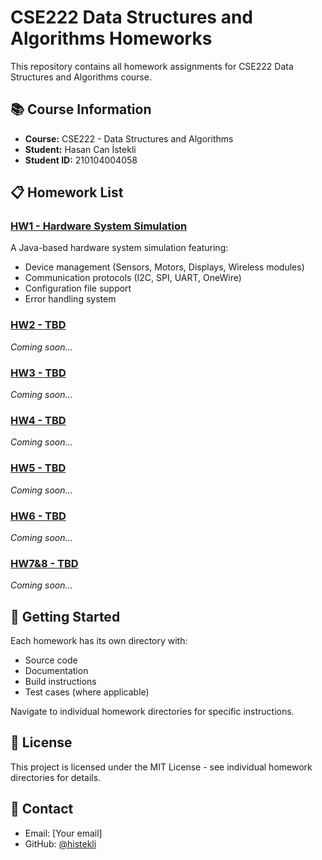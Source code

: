 # CSE222 Data Structures and Algorithms Homeworks

This repository contains all homework assignments for CSE222 Data Structures and Algorithms course.

## 📚 Course Information
- **Course:** CSE222 - Data Structures and Algorithms
- **Student:** Hasan Can İstekli
- **Student ID:** 210104004058

## 📋 Homework List

### [HW1 - Hardware System Simulation](./HW1)
A Java-based hardware system simulation featuring:
- Device management (Sensors, Motors, Displays, Wireless modules)
- Communication protocols (I2C, SPI, UART, OneWire)
- Configuration file support
- Error handling system

### [HW2 - TBD](./HW2)
*Coming soon...*

### [HW3 - TBD](./HW3)
*Coming soon...*

### [HW4 - TBD](./HW4)
*Coming soon...*

### [HW5 - TBD](./HW5)
*Coming soon...*

### [HW6 - TBD](./HW6)
*Coming soon...*

### [HW7&8 - TBD](./HW7-8)
*Coming soon...*

## 🚀 Getting Started

Each homework has its own directory with:
- Source code
- Documentation
- Build instructions
- Test cases (where applicable)

Navigate to individual homework directories for specific instructions.

## 📝 License
This project is licensed under the MIT License - see individual homework directories for details.

## 📧 Contact
- Email: [Your email]
- GitHub: [@histekli](https://github.com/histekli)